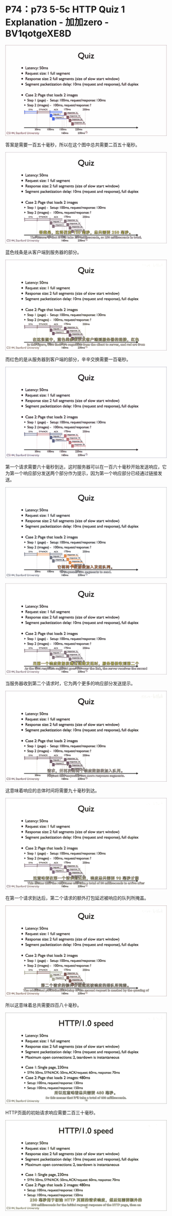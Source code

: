 # P74：p73 5-5c HTTP Quiz 1 Explanation - 加加zero - BV1qotgeXE8D

![](img/d58f5c5ca356d94ca1bbbfb151737624_0.png)

答案是需要一百五十毫秒，所以在这个图中总共需要二百五十毫秒。

![](img/d58f5c5ca356d94ca1bbbfb151737624_2.png)

蓝色线条是从客户端到服务器的部分。

![](img/d58f5c5ca356d94ca1bbbfb151737624_4.png)

而红色的是从服务器到客户端的部分，辛辛交换需要一百毫秒。

![](img/d58f5c5ca356d94ca1bbbfb151737624_6.png)

第一个请求需要六十毫秒到达，这时服务器可以在一百六十毫秒开始发送响应，它为第一个响应部分发送两个部分作为提示，因为第一个响应部分已经通过链接发送。



![](img/d58f5c5ca356d94ca1bbbfb151737624_8.png)

![](img/d58f5c5ca356d94ca1bbbfb151737624_9.png)

当服务器收到第二个请求时，它为两个更多的响应部分发送提示。

![](img/d58f5c5ca356d94ca1bbbfb151737624_11.png)

这意味着响应的总体时间将需要九十毫秒到达。

![](img/d58f5c5ca356d94ca1bbbfb151737624_13.png)

在第一个请求到达后，第二个请求的额外打包延迟被响应的队列所掩盖。

![](img/d58f5c5ca356d94ca1bbbfb151737624_15.png)

所以这意味着总共需要四百八十毫秒。

![](img/d58f5c5ca356d94ca1bbbfb151737624_17.png)

HTTP页面的初始请求响应需要二百三十毫秒。

![](img/d58f5c5ca356d94ca1bbbfb151737624_19.png)